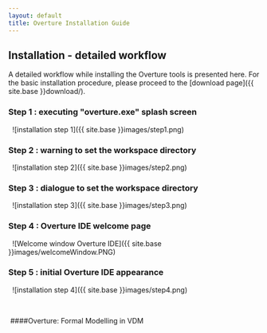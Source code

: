 ```yaml
--- 
layout: default 
title: Overture Installation Guide 
---
```


## Installation - detailed workflow

A detailed workflow while installing the Overture tools is presented here. For the basic installation procedure, please proceed to the [download page]({{ site.base }}download/).

### Step 1 : executing "overture.exe" splash screen

  ![installation step 1]({{ site.base }}images/step1.png)

### Step 2 : warning to set the workspace directory

  ![installation step 2]({{ site.base }}images/step2.png)

### Step 3 : dialogue to set the workspace directory

  ![installation step 3]({{ site.base }}images/step3.png)

### Step 4 : Overture IDE welcome page

  ![Welcome window Overture IDE]({{ site.base }}images/welcomeWindow.PNG)

### Step 5 : initial Overture IDE appearance

  ![installation step 4]({{ site.base }}images/step4.png)

 

 ####Overture: Formal Modelling in VDM

